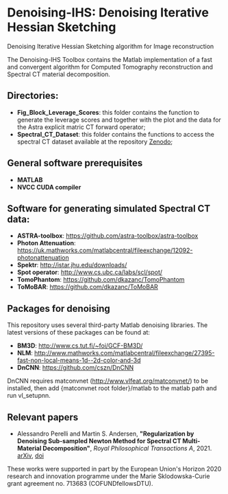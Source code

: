 # Denoising-IHS: Denoising Iterative Hessian Sketching

Denoising Iterative Hessian Sketching algorithm for Image reconstruction

The Denoising-IHS Toolbox contains the Matlab implementation of a fast and convergent algorithm for Computed Tomography reconstruction and Spectral CT material decomposition.

## Directories:

* **Fig_Block_Leverage_Scores**: this folder contains the function to generate the leverage scores and together with the plot and the data for the Astra explicit matric CT forward operator;
* **Spectral_CT_Dataset**: this folder contains the functions to access the spectral CT dataset available at the repository [Zenodo](https://doi.org/10.5281/zenodo.4482071); 

## General software prerequisites
* **MATLAB**
* **NVCC CUDA compiler**

## Software for generating simulated Spectral CT data:
* **ASTRA-toolbox**:      https://github.com/astra-toolbox/astra-toolbox
* **Photon Attenuation**: https://uk.mathworks.com/matlabcentral/fileexchange/12092-photonattenuation
* **Spektr**:        http://istar.jhu.edu/downloads/
* **Spot operator**: http://www.cs.ubc.ca/labs/scl/spot/
* **TomoPhantom**:   https://github.com/dkazanc/TomoPhantom
* **ToMoBAR**:       https://github.com/dkazanc/ToMoBAR

## Packages for denoising
This repository uses several third-party Matlab denoising libraries. The latest versions of these packages can be found at:

* **BM3D**:  http://www.cs.tut.fi/~foi/GCF-BM3D/
* **NLM**:   http://www.mathworks.com/matlabcentral/fileexchange/27395-fast-non-local-means-1d--2d-color-and-3d
* **DnCNN**: https://github.com/cszn/DnCNN

DnCNN requires matconvnet (http://www.vlfeat.org/matconvnet/) to be installed, then add {matconvnet root folder}/matlab to the
matlab path and run vl_setupnn.

## Relevant papers

* Alessandro Perelli and Martin S. Andersen, 
**"Regularization by Denoising Sub-sampled Newton Method for Spectral CT Multi-Material Decomposition"**, 
*Royal Philosophical Transactions A*, 2021. 
[arXiv](), [doi]()

These works were supported in part by the European Union's Horizon 2020 research and innovation programme under the Marie Sklodowska-Curie grant agreement no. 713683 (COFUNDfellowsDTU).
